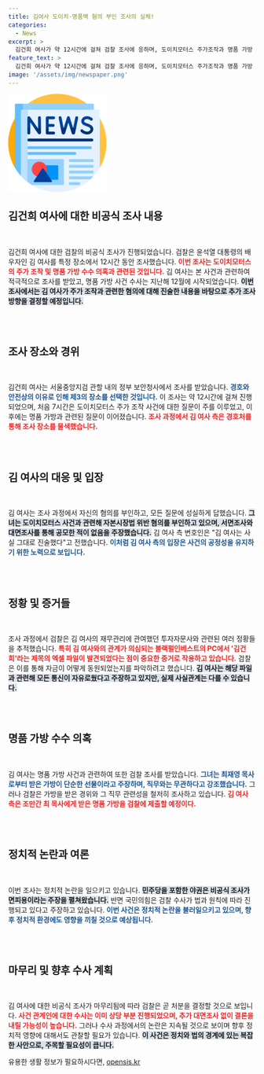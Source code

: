 ```yaml
---
title: 김여사 도이치·명품백 혐의 부인 조사의 실체!
categories:
  - News
excerpt: >
  김건희 여사가 약 12시간에 걸쳐 검찰 조사에 응하며, 도이치모터스 주가조작과 명품 가방 의혹에 대한 반응이 주목받고 있다. 과거와는 다른 현직 대통령 부인의 첫 대면 조사에 정치적 논란이 가열된다.
feature_text: >
  김건희 여사가 약 12시간에 걸쳐 검찰 조사에 응하며, 도이치모터스 주가조작과 명품 가방 의혹에 대한 반응이 주목받고 있다. 과거와는 다른 현직 대통령 부인의 첫 대면 조사에 정치적 논란이 가열된다.
image: '/assets/img/newspaper.png'
---
```


<p><img src="/assets/img/newspaper.png" alt="kimp 속보" /></p>

<h2 data-ke-size="size26">김건희 여사에 대한 비공식 조사 내용</h2>

<p data-ke-size="size16">&nbsp;</p>

<p>김건희 여사에 대한 검찰의 비공식 조사가 진행되었습니다. 검찰은 윤석열 대통령의 배우자인 김 여사를 특정 장소에서 12시간 동안 조사했습니다. <b><span style="color: #ee2323;">이번 조사는 도이치모터스의 주가 조작 및 명품 가방 수수 의혹과 관련된 것입니다.</span></b> 김 여사는 본 사건과 관련하여 적극적으로 조사를 받았고, 명품 가방 사건 수사는 지난해 12월에 시작되었습니다. <b><span style="background-color: #21538527;">이번 조사에서는 김 여사가 주가 조작과 관련한 혐의에 대해 진술한 내용을 바탕으로 추가 조사 방향을 결정할 예정입니다.</span></b></p>

<p><br><br></p>

<h2 data-ke-size="size26">조사 장소와 경위</h2>

<p data-ke-size="size16">&nbsp;</p>

<p>김건희 여사는 서울중앙지검 관할 내의 정부 보안청사에서 조사를 받았습니다. <b><span style="color: #1a5490;">경호와 안전상의 이유로 인해 제3의 장소를 선택한 것입니다.</span></b> 이 조사는 약 12시간에 걸쳐 진행되었으며, 처음 7시간은 도이치모터스 주가 조작 사건에 대한 질문이 주를 이루었고, 이후에는 명품 가방과 관련된 질문이 이어졌습니다. <b><span style="color: #ee2323;">조사 과정에서 김 여사 측은 경호처를 통해 조사 장소를 물색했습니다.</span></b></p>

<p><br><br></p>

<h2 data-ke-size="size26">김 여사의 대응 및 입장</h2>

<p data-ke-size="size16">&nbsp;</p>

<p>김 여사는 조사 과정에서 자신의 혐의를 부인하고, 모든 질문에 성실하게 답했습니다. <b><span style="background-color: #21538527;">그녀는 도이치모터스 사건과 관련해 자본시장법 위반 혐의를 부인하고 있으며, 서면조사와 대면조사를 통해 공모한 적이 없음을 주장했습니다.</span></b> 김 여사 측 변호인은 "김 여사는 사실 그대로 진술했다"고 전했습니다. <b><span style="color: #1a5490;">이처럼 김 여사 측의 입장은 사건의 공정성을 유지하기 위한 노력으로 보입니다.</span></b></p>

<p><br><br></p>

<h2 data-ke-size="size26">정황 및 증거들</h2>

<p data-ke-size="size16">&nbsp;</p>

<p>조사 과정에서 검찰은 김 여사의 재무관리에 관여했던 투자자문사와 관련된 여러 정황들을 추적했습니다. <b><span style="color: #ee2323;">특히 김 여사와의 관계가 의심되는 블랙펄인베스트의 PC에서 '김건희'라는 제목의 엑셀 파일이 발견되었다는 점이 중요한 증거로 작용하고 있습니다.</span></b> 검찰은 이를 통해 자금이 어떻게 동원되었는지를 파악하려고 했습니다. <b><span style="background-color: #21538527;">김 여사는 해당 파일과 관련해 모든 통신이 자유로웠다고 주장하고 있지만, 실제 사실관계는 다를 수 있습니다.</span></b></p>

<p><br><br></p>

<h2 data-ke-size="size26">명품 가방 수수 의혹</h2>

<p data-ke-size="size16">&nbsp;</p>

<p>김 여사는 명품 가방 사건과 관련하여 또한 검찰 조사를 받았습니다. <b><span style="color: #1a5490;">그녀는 최재영 목사로부터 받은 가방이 단순한 선물이라고 주장하며, 직무와는 무관하다고 강조했습니다.</span></b> 그러나 검찰은 가방을 받은 경위와 그 직무 관련성을 철저히 조사하고 있습니다. <b><span style="color: #ee2323;">김 여사 측은 조만간 최 목사에게 받은 명품 가방을 검찰에 제출할 예정이다.</span></b></p>

<p><br><br></p>

<h2 data-ke-size="size26">정치적 논란과 여론</h2>

<p data-ke-size="size16">&nbsp;</p>

<p>이번 조사는 정치적 논란을 일으키고 있습니다. <b><span style="background-color: #21538527;">민주당을 포함한 야권은 비공식 조사가 면피용이라는 주장을 펼쳐왔습니다.</span></b> 반면 국민의힘은 검찰 수사가 법과 원칙에 따라 진행되고 있다고 주장하고 있습니다. <b><span style="color: #1a5490;">이번 사건은 정치적 논란을 불러일으키고 있으며, 향후 정치적 환경에도 영향을 끼칠 것으로 예상됩니다.</span></b></p>

<p><br><br></p>

<h2 data-ke-size="size26">마무리 및 향후 수사 계획</h2>

<p data-ke-size="size16">&nbsp;</p>

<p>김 여사에 대한 비공식 조사가 마무리됨에 따라 검찰은 곧 처분을 결정할 것으로 보입니다. <b><span style="color: #ee2323;">사건 관계인에 대한 수사는 이미 상당 부분 진행되었으며, 추가 대면조사 없이 결론을 내릴 가능성이 높습니다.</span></b> 그러나 수사 과정에서의 논란은 지속될 것으로 보이며 향후 정치적 영향에 대해서도 관찰할 필요가 있습니다. <b><span style="background-color: #21538527;">이 사건은 정치와 법의 경계에 있는 복잡한 사안으로, 주목할 필요성이 큽니다.</span></b></p>
유용한 생활 정보가 필요하시다면, <a href="https://opensis.kr" rel="dofollow">opensis.kr</a>


